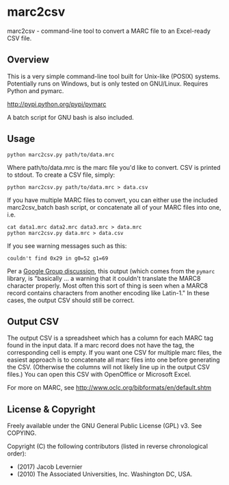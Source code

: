 marc2csv
========

marc2csv - command-line tool to convert a MARC file to an Excel-ready CSV file.

Overview
--------

This is a very simple command-line tool built for Unix-like (POSIX) systems.
Potentially runs on Windows, but is only tested on GNU/Linux.
Requires Python and pymarc.

http://pypi.python.org/pypi/pymarc

A batch script for GNU bash is also included.

Usage
-----

    python marc2csv.py path/to/data.mrc

Where path/to/data.mrc is the marc file you'd like to convert.  CSV is printed
to stdout.  To create a CSV file, simply:

    python marc2csv.py path/to/data.mrc > data.csv

If you have multiple MARC files to convert, you can either use the included
marc2csv_batch bash script, or concatenate all of your MARC files into one,
i.e.

    cat data1.mrc data2.mrc data3.mrc > data.mrc
    python marc2csv.py data.mrc > data.csv

If you see warning messages such as this:

    couldn't find 0x29 in g0=52 g1=69

Per a [Google Group discussion](https://groups.google.com/forum/#!topic/pymarc/Gued5iyupC0), this output (which comes from the `pymarc` library, is "basically ... a warning that it couldn't translate the MARC8 character properly. Most often this sort of thing is seen when a MARC8 record contains characters from another encoding like Latin-1." In these cases, the output CSV should still be correct.

Output CSV
----------

The output CSV is a spreadsheet which has a column for each MARC tag found in
the input data.  If a marc record does not have the tag, the corresponding cell
is empty.  If you want one CSV for multiple marc files, the easiest approach is
to concatenate all marc files into one before generating the CSV.  (Otherwise
the columns will not likely line up in the output CSV files.)  You can open
this CSV with OpenOffice or Microsoft Excel.

For more on MARC, see http://www.oclc.org/bibformats/en/default.shtm

License & Copyright
-------------------

Freely available under the GNU General Public License (GPL) v3.  See COPYING.

Copyright (C) the following contributors (listed in reverse chronological order):

- (2017) Jacob Levernier
- (2010) The Associated Universities, Inc. Washington DC, USA.
